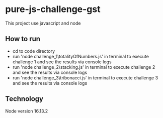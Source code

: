 # pure-js-challenge-gst

This project use javascript and node

## How to run

- cd to code directory
- run 'node challenge_1\totalityOfNumbers.js' in terminal to execute challenge 1 and see the results via console logs
- run 'node challenge_2\stacking.js' in terminal to execute challenge 2 and see the results via console logs
- run 'node challenge_3\tribonacci.js' in terminal to execute challenge 3 and see the results via console logs

## Technology

Node version 16.13.2